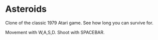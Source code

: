 Asteroids
=========

Clone of the classic 1979 Atari game. See how long you can survive for. 

Movement with W,A,S,D. Shoot with SPACEBAR.
